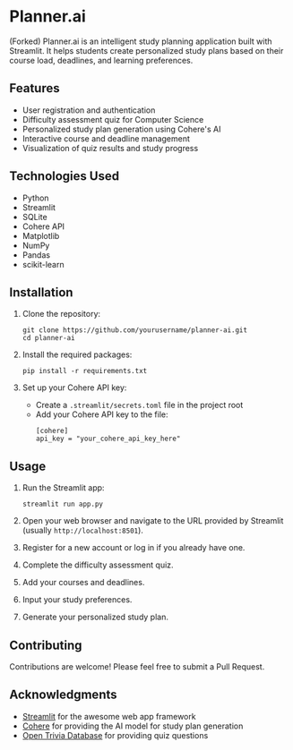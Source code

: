 # Planner.ai
(Forked)
Planner.ai is an intelligent study planning application built with Streamlit. It helps students create personalized study plans based on their course load, deadlines, and learning preferences.

## Features

- User registration and authentication
- Difficulty assessment quiz for Computer Science
- Personalized study plan generation using Cohere's AI
- Interactive course and deadline management
- Visualization of quiz results and study progress

## Technologies Used

- Python
- Streamlit
- SQLite
- Cohere API
- Matplotlib
- NumPy
- Pandas
- scikit-learn

## Installation

1. Clone the repository:
   ```
   git clone https://github.com/yourusername/planner-ai.git
   cd planner-ai
   ```

2. Install the required packages:
   ```
   pip install -r requirements.txt
   ```

3. Set up your Cohere API key:
   - Create a `.streamlit/secrets.toml` file in the project root
   - Add your Cohere API key to the file:
     ```
     [cohere]
     api_key = "your_cohere_api_key_here"
     ```

## Usage

1. Run the Streamlit app:
   ```
   streamlit run app.py
   ```

2. Open your web browser and navigate to the URL provided by Streamlit (usually `http://localhost:8501`).

3. Register for a new account or log in if you already have one.

4. Complete the difficulty assessment quiz.

5. Add your courses and deadlines.

6. Input your study preferences.

7. Generate your personalized study plan.

## Contributing

Contributions are welcome! Please feel free to submit a Pull Request.


## Acknowledgments

- [Streamlit](https://streamlit.io/) for the awesome web app framework
- [Cohere](https://cohere.ai/) for providing the AI model for study plan generation
- [Open Trivia Database](https://opentdb.com/) for providing quiz questions
